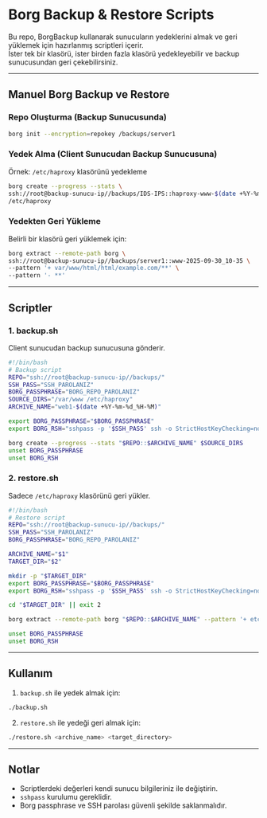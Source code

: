 # Borg Backup & Restore Scripts

Bu repo, BorgBackup kullanarak sunucuların yedeklerini almak ve geri yüklemek için hazırlanmış scriptleri içerir.  
İster tek bir klasörü, ister birden fazla klasörü yedekleyebilir ve backup sunucusundan geri çekebilirsiniz.

---

## Manuel Borg Backup ve Restore

### Repo Oluşturma (Backup Sunucusunda)
```bash
borg init --encryption=repokey /backups/server1
```

### Yedek Alma (Client Sunucudan Backup Sunucusuna)
Örnek: `/etc/haproxy` klasörünü yedekleme
```bash
borg create --progress --stats \
ssh://root@backup-sunucu-ip//backups/IDS-IPS::haproxy-www-$(date +%Y-%m-%d_%H-%M) \
/etc/haproxy
```

### Yedekten Geri Yükleme
Belirli bir klasörü geri yüklemek için:
```bash
borg extract --remote-path borg \
ssh://root@backup-sunucu-ip//backups/server1::www-2025-09-30_10-35 \
--pattern '+ var/www/html/html/example.com/**' \
--pattern '- **'
```

---

## Scriptler

### 1. backup.sh
Client sunucudan backup sunucusuna gönderir.
```bash
#!/bin/bash
# Backup script
REPO="ssh://root@backup-sunucu-ip//backups/"
SSH_PASS="SSH_PAROLANIZ"
BORG_PASSPHRASE="BORG_REPO_PAROLANIZ"
SOURCE_DIRS="/var/www /etc/haproxy"
ARCHIVE_NAME="web1-$(date +%Y-%m-%d_%H-%M)"

export BORG_PASSPHRASE="$BORG_PASSPHRASE"
export BORG_RSH="sshpass -p '$SSH_PASS' ssh -o StrictHostKeyChecking=no -o UserKnownHostsFile=/dev/null"

borg create --progress --stats "$REPO::$ARCHIVE_NAME" $SOURCE_DIRS
unset BORG_PASSPHRASE
unset BORG_RSH
```

### 2. restore.sh
Sadece `/etc/haproxy` klasörünü geri yükler.
```bash
#!/bin/bash
# Restore script
REPO="ssh://root@backup-sunucu-ip//backups/"
SSH_PASS="SSH_PAROLANIZ"
BORG_PASSPHRASE="BORG_REPO_PAROLANIZ"

ARCHIVE_NAME="$1"
TARGET_DIR="$2"

mkdir -p "$TARGET_DIR"
export BORG_PASSPHRASE="$BORG_PASSPHRASE"
export BORG_RSH="sshpass -p '$SSH_PASS' ssh -o StrictHostKeyChecking=no -o UserKnownHostsFile=/dev/null"

cd "$TARGET_DIR" || exit 2

borg extract --remote-path borg "$REPO::$ARCHIVE_NAME" --pattern '+ etc/haproxy/**' --pattern '- **'

unset BORG_PASSPHRASE
unset BORG_RSH
```

---

## Kullanım

1. `backup.sh` ile yedek almak için:
```bash
./backup.sh
```

2. `restore.sh` ile yedeği geri almak için:
```bash
./restore.sh <archive_name> <target_directory>
```

---

## Notlar
- Scriptlerdeki değerleri kendi sunucu bilgileriniz ile değiştirin.
- `sshpass` kurulumu gereklidir.
- Borg passphrase ve SSH parolası güvenli şekilde saklanmalıdır.


